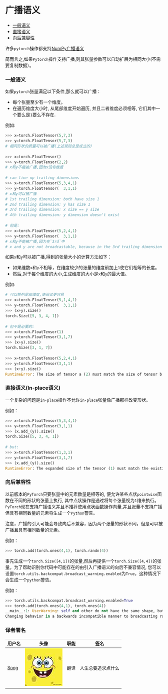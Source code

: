 

# 广播语义

*   [一般语义](#general-semantics)
*   [直接语义](#in-place-semantics)
*   [向后兼容性](#backwards-compatibility)

许多`pytorch`操作都支持[NumPy广播语义](https://docs.scipy.org/doc/numpy/user/basics.broadcasting.html#module-numpy.doc.broadcasting)

简而言之,如果`Pytorch`操作支持广播,则其张量参数可以自动扩展为相同大小(不需要复制数据）。

### 一般语义

如果`pytorch`张量满足以下条件,那么就可以广播：

*   每个张量至少有一个维度。
*   在遍历维度大小时, 从尾部维度开始遍历, 并且二者维度必须相等, 它们其中一个要么是`1`要么不存在.

例如:

```py
>>> x=torch.FloatTensor(5,7,3)
>>> y=torch.FloatTensor(5,7,3)
# 相同形状的质量可以被广播(上述规则总是成立的)

>>> x=torch.FloatTensor()
>>> y=torch.FloatTensor(2,2)
# x和y不能被广播,因为x没有维度

# can line up trailing dimensions
>>> x=torch.FloatTensor(5,3,4,1)
>>> y=torch.FloatTensor(  3,1,1)
# x和y可以被广播
# 1st trailing dimension: both have size 1
# 2nd trailing dimension: y has size 1
# 3rd trailing dimension: x size == y size
# 4th trailing dimension: y dimension doesn't exist

# 但是:
>>> x=torch.FloatTensor(5,2,4,1)
>>> y=torch.FloatTensor(  3,1,1)
# x和y不能被广播,因为在`3rd`中
# x and y are not broadcastable, because in the 3rd trailing dimension 2 != 3
```

如果`x`和`y`可以被广播,得到的张量大小的计算方法如下：

*   如果维数`x`和`y`不相等，在维度较少的张量的维度前加上`1`使它们相等的长度。
*   然后,对于每个维度的大小,生成维度的大小是`x`和`y`的最大值。

例如:

```py
# 可以排列尾部维度,使阅读更容易
>>> x=torch.FloatTensor(5,1,4,1)
>>> y=torch.FloatTensor(  3,1,1)
>>> (x+y).size()
torch.Size([5, 3, 4, 1])

# 但不是必要的:
>>> x=torch.FloatTensor(1)
>>> y=torch.FloatTensor(3,1,7)
>>> (x+y).size()
torch.Size([3, 1, 7])

>>> x=torch.FloatTensor(5,2,4,1)
>>> y=torch.FloatTensor(3,1,1)
>>> (x+y).size()
RuntimeError: The size of tensor a (2) must match the size of tensor b (3) at non-singleton dimension 1
```

### 直接语义(In-place语义)

一个复杂的问题是`in-place`操作不允许`in-place`张量像广播那样改变形状。

例如：

```py
>>> x=torch.FloatTensor(5,3,4,1)
>>> y=torch.FloatTensor(3,1,1)
>>> (x.add_(y)).size()
torch.Size([5, 3, 4, 1])

# but:
>>> x=torch.FloatTensor(1,3,1)
>>> y=torch.FloatTensor(3,1,7)
>>> (x.add_(y)).size()
RuntimeError: The expanded size of the tensor (1) must match the existing size (7) at non-singleton dimension 2.
```

### 向后兼容性

以前版本的`PyTorch`只要张量中的元素数量是相等的, 便允许某些点状`pointwise`函数在不同的形状的张量上执行, 其中点状操作是通过将每个张量视为`1`维来执行。`PyTorch`现在支持广播语义并且不推荐使用点状函数操作向量,并且张量不支持广播但具有相同数量的元素将生成一个`Python`警告。

注意，广播的引入可能会导致向后不兼容，因为两个张量的形状不同，但是可以被广播且具有相同数量的元素。

例如：

```py
>>> torch.add(torch.ones(4,1), torch.randn(4))
```

事先生成一个`torch.Size([4,1])`的张量,然后再提供一个`torch.Size([4,4])`的张量。为了帮助识别你代码中可能存在的由引入广播语义的向后不兼容情况, 您可以设置`torch.utils.backcompat.broadcast_warning.enabled`为`True`，这种情况下会生成一个`python`警告。

例如：

```py
>>> torch.utils.backcompat.broadcast_warning.enabled=True
>>> torch.add(torch.ones(4,1), torch.ones(4))
__main__:1: UserWarning: self and other do not have the same shape, but are broadcastable, and have the same number of elements.
Changing behavior in a backwards incompatible manner to broadcasting rather than viewing as 1-dimensional.
```

### 译者署名

| 用户名 | 头像 | 职能 | 签名 |
| --- | --- | --- | --- |
| [Song](https://ptorch.com) | ![](img/2018033000352689884.jpeg) | 翻译 | 人生总要追求点什么 |

